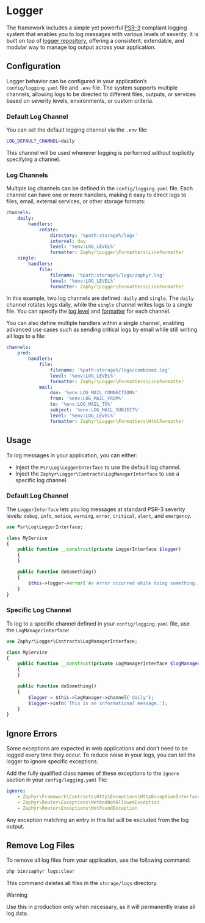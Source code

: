 # Logger

The framework includes a simple yet powerful [PSR-3](https://www.php-fig.org/psr/psr-3/) compliant logging system that
enables you to log messages with various levels of severity. It is built on top of
[logger repository](/docs/repositories/latest/logger), offering a consistent, extendable, and modular way to manage log
output across your application.

## Configuration

Logger behavior can be configured in your application’s `config/logging.yaml` file and `.env` file. The system supports
multiple channels, allowing logs to be directed to different files, outputs, or services based on severity levels,
environments, or custom criteria.

### Default Log Channel

You can set the default logging channel via the `.env` file:

```bash
LOG_DEFAULT_CHANNEL=daily
```

This channel will be used whenever logging is performed without explicitly specifying a channel.

### Log Channels

Multiple log channels can be defined in the `config/logging.yaml` file. Each channel can have one or more handlers,
making it easy to direct logs to files, email, external services, or other storage formats:

```yaml
channels:
    daily:
        handlers:
            rotate:
                directory: '%path:storage%/logs'
                interval: day
                level: '%env:LOG_LEVEL%'
                formatter: Zaphyr\Logger\Formatters\LineFormatter
    single:
        handlers:
            file:
                filename: '%path:storage%/logs/zaphyr.log'
                level: '%env:LOG_LEVEL%'
                formatter: Zaphyr\Logger\Formatters\LineFormatter
```

In this example, two log channels are defined: `daily` and `single`. The `daily` channel rotates logs daily, while the
`single` channel writes logs to a single file. You can specify the
[log level](/docs/repositories/latest/logger#set-log-level) and
[formatter](/docs/repositories/latest/logger#formatters) for each channel.

You can also define multiple handlers within a single channel, enabling advanced use cases such as sending critical logs
by email while still writing all logs to a file:

```yaml
channels:
    prod:
        handlers:
            file:
                filename: '%path:storage%/logs/combined.log'
                level: '%env:LOG_LEVEL%'
                formatter: Zaphyr\Logger\Formatters\LineFormatter
            mail:
                dsn: '%env:LOG_MAIL_CONNECTION%'
                from: '%env:LOG_MAIL_FROM%'
                to: '%env:LOG_MAIL_TO%'
                subject: '%env:LOG_MAIL_SUBJECT%'
                level: '%env:LOG_LEVEL%'
                formatter: Zaphyr\Logger\Formatters\HtmlFormatter
```

## Usage

To log messages in your application, you can either:

- Inject the `Psr\Log\LoggerInterface` to use the default log channel.
- Inject the `Zaphyr\Logger\Contracts\LogManagerInterface` to use a specific log channel.

### Default Log Channel

The `LoggerInterface` lets you log messages at standard PSR-3 severity levels:
`debug`, `info`, `notice`, `warning`, `error`, `critical`, `alert`, and `emergency`.

```php
use Psr\Log\LoggerInterface;

class MyService
{
    public function __construct(private LoggerInterface $logger)
    {
    }

    public function doSomething()
    {
        $this->logger->error('An error occurred while doing something.');
    }
}
```

### Specific Log Channel

To log to a specific channel defined in your `config/logging.yaml` file, use the `LogManagerInterface`:

```php
use Zaphyr\Logger\Contracts\LogManagerInterface;

class MyService
{
    public function __construct(private LogManagerInterface $logManager)
    {
    }

    public function doSomething()
    {
        $logger = $this->logManager->channel('daily');
        $logger->info('This is an informational message.');
    }
}
```

## Ignore Errors

Some exceptions are expected in web applications and don’t need to be logged every time they occur. To reduce noise in
your logs, you can tell the logger to ignore specific exceptions.

Add the fully qualified class names of these exceptions to the `ignore` section in your `config/logging.yaml` file:

```yaml
ignore:
    - Zaphyr\Framework\Contracts\Http\Exceptions\HttpExceptionInterface
    - Zaphyr\Router\Exceptions\MethodNotAllowedException
    - Zaphyr\Router\Exceptions\NotFoundException
```

Any exception matching an entry in this list will be excluded from the log output.

## Remove Log Files

To remove all log files from your application, use the following command:

```bash
php bin/zaphyr logs:clear
```

This command deletes all files in the `storage/logs` directory.

> [!WARNING]
> Use this in production only when necessary, as it will permanently erase all log data.
